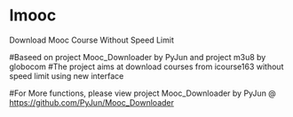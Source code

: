 # Imooc
Download Mooc Course Without Speed Limit


#Baseed on project Mooc_Downloader by PyJun and project m3u8 by globocom
#The project aims at download courses from icourse163 without speed limit using new interface

#For More functions, please view project Mooc_Downloader by PyJun @ https://github.com/PyJun/Mooc_Downloader
